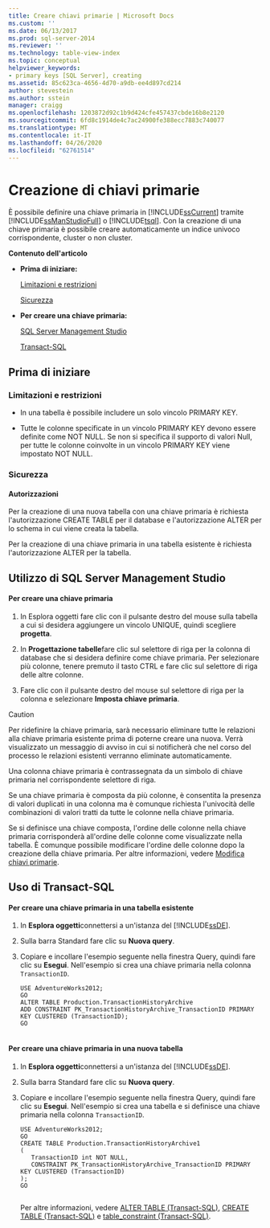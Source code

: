 ```yaml
---
title: Creare chiavi primarie | Microsoft Docs
ms.custom: ''
ms.date: 06/13/2017
ms.prod: sql-server-2014
ms.reviewer: ''
ms.technology: table-view-index
ms.topic: conceptual
helpviewer_keywords:
- primary keys [SQL Server], creating
ms.assetid: 85c623ca-4656-4d70-a9db-ee4d897cd214
author: stevestein
ms.author: sstein
manager: craigg
ms.openlocfilehash: 1203872d92c1b9d424cfe457437cbde16b8e2120
ms.sourcegitcommit: 6fd8c1914de4c7ac24900fe388ecc7883c740077
ms.translationtype: MT
ms.contentlocale: it-IT
ms.lasthandoff: 04/26/2020
ms.locfileid: "62761514"
---
```

# <a name="create-primary-keys"></a>Creazione di chiavi primarie
  È possibile definire una chiave primaria in [!INCLUDE[ssCurrent](../../includes/sscurrent-md.md)] tramite [!INCLUDE[ssManStudioFull](../../includes/ssmanstudiofull-md.md)] o [!INCLUDE[tsql](../../includes/tsql-md.md)]. Con la creazione di una chiave primaria è possibile creare automaticamente un indice univoco corrispondente, cluster o non cluster.  
  
 **Contenuto dell'articolo**  
  
-   **Prima di iniziare:**  
  
     [Limitazioni e restrizioni](#Restrictions)  
  
     [Sicurezza](#Security)  
  
-   **Per creare una chiave primaria:**  
  
     [SQL Server Management Studio](#SSMSProcedure)  
  
     [Transact-SQL](#TsqlProcedure)  
  
##  <a name="before-you-begin"></a><a name="BeforeYouBegin"></a> Prima di iniziare  
  
###  <a name="limitations-and-restrictions"></a><a name="Restrictions"></a> Limitazioni e restrizioni  
  
-   In una tabella è possibile includere un solo vincolo PRIMARY KEY.  
  
-   Tutte le colonne specificate in un vincolo PRIMARY KEY devono essere definite come NOT NULL. Se non si specifica il supporto di valori Null, per tutte le colonne coinvolte in un vincolo PRIMARY KEY viene impostato NOT NULL.  
  
###  <a name="security"></a><a name="Security"></a> Sicurezza  
  
####  <a name="permissions"></a><a name="Permissions"></a> Autorizzazioni  
 Per la creazione di una nuova tabella con una chiave primaria è richiesta l'autorizzazione CREATE TABLE per il database e l'autorizzazione ALTER per lo schema in cui viene creata la tabella.  
  
 Per la creazione di una chiave primaria in una tabella esistente è richiesta l'autorizzazione ALTER per la tabella.  
  
##  <a name="using-sql-server-management-studio"></a><a name="SSMSProcedure"></a> Utilizzo di SQL Server Management Studio  
  
#### <a name="to-create-a-primary-key"></a>Per creare una chiave primaria  
  
1.  In Esplora oggetti fare clic con il pulsante destro del mouse sulla tabella a cui si desidera aggiungere un vincolo UNIQUE, quindi scegliere **progetta**.  
  
2.  In **Progettazione tabelle**fare clic sul selettore di riga per la colonna di database che si desidera definire come chiave primaria. Per selezionare più colonne, tenere premuto il tasto CTRL e fare clic sul selettore di riga delle altre colonne.  
  
3.  Fare clic con il pulsante destro del mouse sul selettore di riga per la colonna e selezionare **Imposta chiave primaria**.  
  
> [!CAUTION]  
>  Per ridefinire la chiave primaria, sarà necessario eliminare tutte le relazioni alla chiave primaria esistente prima di poterne creare una nuova. Verrà visualizzato un messaggio di avviso in cui si notificherà che nel corso del processo le relazioni esistenti verranno eliminate automaticamente.  
  
 Una colonna chiave primaria è contrassegnata da un simbolo di chiave primaria nel corrispondente selettore di riga.  
  
 Se una chiave primaria è composta da più colonne, è consentita la presenza di valori duplicati in una colonna ma è comunque richiesta l'univocità delle combinazioni di valori tratti da tutte le colonne nella chiave primaria.  
  
 Se si definisce una chiave composta, l'ordine delle colonne nella chiave primaria corrisponderà all'ordine delle colonne come visualizzate nella tabella. È comunque possibile modificare l'ordine delle colonne dopo la creazione della chiave primaria. Per altre informazioni, vedere [Modifica chiavi primarie](modify-primary-keys.md).  
  
##  <a name="using-transact-sql"></a><a name="TsqlProcedure"></a> Uso di Transact-SQL  
  
#### <a name="to-create-a-primary-key-in-an-existing-table"></a>Per creare una chiave primaria in una tabella esistente  
  
1.  In **Esplora oggetti**connettersi a un'istanza del [!INCLUDE[ssDE](../../includes/ssde-md.md)].  
  
2.  Sulla barra Standard fare clic su **Nuova query**.  
  
3.  Copiare e incollare l'esempio seguente nella finestra Query, quindi fare clic su **Esegui**. Nell'esempio si crea una chiave primaria nella colonna `TransactionID`.  
  
    ```  
    USE AdventureWorks2012;  
    GO  
    ALTER TABLE Production.TransactionHistoryArchive   
    ADD CONSTRAINT PK_TransactionHistoryArchive_TransactionID PRIMARY KEY CLUSTERED (TransactionID);  
    GO  
  
    ```  
  
#### <a name="to-create-a-primary-key-in-a-new-table"></a>Per creare una chiave primaria in una nuova tabella  
  
1.  In **Esplora oggetti**connettersi a un'istanza del [!INCLUDE[ssDE](../../includes/ssde-md.md)].  
  
2.  Sulla barra Standard fare clic su **Nuova query**.  
  
3.  Copiare e incollare l'esempio seguente nella finestra Query, quindi fare clic su **Esegui**. Nell'esempio si crea una tabella e si definisce una chiave primaria nella colonna `TransactionID`.  
  
    ```  
    USE AdventureWorks2012;  
    GO  
    CREATE TABLE Production.TransactionHistoryArchive1  
    (  
       TransactionID int NOT NULL,  
       CONSTRAINT PK_TransactionHistoryArchive_TransactionID PRIMARY KEY CLUSTERED (TransactionID)  
    );  
    GO  
  
    ```  
  
     Per altre informazioni, vedere [ALTER TABLE &#40;Transact-SQL&#41;](/sql/t-sql/statements/alter-table-transact-sql), [CREATE TABLE &#40;Transact-SQL&#41;](/sql/t-sql/statements/create-table-transact-sql) e [table_constraint &#40;Transact-SQL&#41;](/sql/relational-databases/system-information-schema-views/table-constraints-transact-sql).  
  
###  <a name="TsqlExample"></a>  
